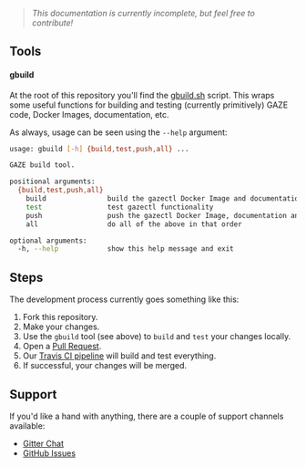 > _This documentation is currently incomplete, but feel free to contribute!_

## Tools

#### gbuild
At the root of this repository you'll find the [gbuild.sh](https://github.com/monokal/GAZE/blob/master/gbuild.sh) script. This wraps some useful functions for building and testing (currently primitively) GAZE code, Docker Images, documentation, etc.

As always, usage can be seen using the `--help` argument:
```bash
usage: gbuild [-h] {build,test,push,all} ...

GAZE build tool.

positional arguments:
  {build,test,push,all}
    build               build the gazectl Docker Image and documentation
    test                test gazectl functionality
    push                push the gazectl Docker Image, documentation and code
    all                 do all of the above in that order

optional arguments:
  -h, --help            show this help message and exit
```

## Steps
The development process currently goes something like this:

1. Fork this repository.
2. Make your changes.
3. Use the `gbuild` tool (see above) to `build` and `test` your changes locally.
4. Open a [Pull Request](https://github.com/monokal/gaze/pulls).
5. Our [Travis CI pipeline](https://travis-ci.org/monokal/GAZE) will build and test everything.
6. If successful, your changes will be merged.

## Support
If you'd like a hand with anything, there are a couple of support channels available:

* [Gitter Chat](https://gitter.im/gaze-tomc/)
* [GitHub Issues](https://github.com/monokal/GAZE/issues)
